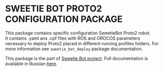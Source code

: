 SWEETIE BOT PROTO2 CONFIGURATION PACKAGE
======================================

This package contains specific configuration SweetieBot Proto2 robot.  
It contains .yaml ans .cpf files with ROS and OROCOS parameters necessary to deploy Proto2 placed in different running profiles folders.
For more information see `sweetie_bot_deploy` package documentation.

This package is the part of [Sweetie Bot project](sweetiebot.net). Full documentation is available in Russian [here](https://gitlab.com/sweetie-bot/sweetie_doc/wikis/deployment).

